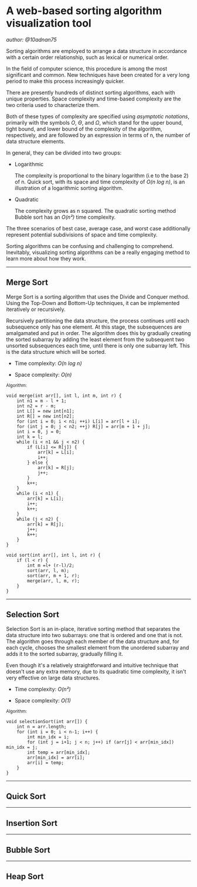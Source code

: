 # A web-based sorting algorithm visualization tool

*author: @10adnan75*

Sorting algorithms are employed to arrange a data structure in accordance with a certain order relationship, such as lexical or numerical order.

In the field of computer science, this procedure is among the most significant and common. New techniques have been created for a very long period to make this process increasingly quicker.

There are presently hundreds of distinct sorting algorithms, each with unique properties. Space complexity and time-based complexity are the two criteria used to characterize them.

Both of these types of complexity are specified using *asymptotic notations*, primarily with the symbols *O*, *Θ*, and *Ω*, which stand for the upper bound, tight bound, and lower bound of the complexity of the algorithm, respectively, and are followed by an expression in terms of n, the number of data structure elements.

In general, they can be divided into two groups:

- Logarithmic

  The complexity is proportional to the binary logarithm (i.e to the base 2) of n. Quick sort, with its space and time complexity of *O(n log n)*, is an illustration of a logarithmic sorting algorithm.

- Quadratic

  The complexity grows as n squared. The quadratic sorting method Bubble sort has an *O(n²)* time complexity.

The three scenarios of best case, average case, and worst case additionally represent potential subdivisions of space and time complexity.

Sorting algorithms can be confusing and challenging to comprehend. Inevitably, visualizing sorting algorithms can be a really engaging method to learn more about how they work.

---

## Merge Sort

Merge Sort is a sorting algorithm that uses the Divide and Conquer method. Using the Top-Down and Bottom-Up techniques, it can be implemented iteratively or recursively.

Recursively partitioning the data structure, the process continues until each subsequence only has one element. At this stage, the subsequences are amalgamated and put in order. The algorithm does this by gradually creating the sorted subarray by adding the least element from the subsequent two unsorted subsequences each time, until there is only one subarray left. This is the data structure which will be sorted.

- Time complexity: *O(n log n)*

- Space complexity: *O(n)*

<sub>Algorithm:</sub>

    void merge(int arr[], int l, int m, int r) {
        int n1 = m - l + 1;
        int n2 = r - m;
        int L[] = new int[n1];
        int R[] = new int[n2];
        for (int i = 0; i < n1; ++i) L[i] = arr[l + i];
        for (int j = 0; j < n2; ++j) R[j] = arr[m + 1 + j];
        int i = 0, j = 0;
        int k = l;
        while (i < n1 && j < n2) {
            if (L[i] <= R[j]) {
                arr[k] = L[i];
                i++;
            } else {
                arr[k] = R[j];
                j++;
            }
            k++;
        }
        while (i < n1) {
            arr[k] = L[i];
            i++;
            k++;
        }
        while (j < n2) {
            arr[k] = R[j];
            j++;
            k++;
        }
    }

    void sort(int arr[], int l, int r) {
        if (l < r) {
            int m =l+ (r-l)/2;
            sort(arr, l, m);
            sort(arr, m + 1, r);
            merge(arr, l, m, r);
        }
    }

---

## Selection Sort

Selection Sort is an in-place, iterative sorting method that separates the data structure into two subarrays: one that is ordered and one that is not. The algorithm goes through each member of the data structure and, for each cycle, chooses the smallest element from the unordered subarray and adds it to the sorted subarray, gradually filling it.

Even though it's a relatively straightforward and intuitive technique that doesn't use any extra memory, due to its quadratic time complexity, it isn't very effective on large data structures.

- Time complexity: *O(n²)* 

- Space complexity: *O(1)*

<sub>Algorithm:</sub>

    void selectionSort(int arr[]) {
        int n = arr.length;
        for (int i = 0; i < n-1; i++) {
            int min_idx = i;
            for (int j = i+1; j < n; j++) if (arr[j] < arr[min_idx]) min_idx = j;
            int temp = arr[min_idx];
            arr[min_idx] = arr[i];
            arr[i] = temp;
        }
    }

---

## Quick Sort

---

## Insertion Sort

---

## Bubble Sort

---

## Heap Sort
